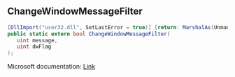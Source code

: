 ## ChangeWindowMessageFilter

```csharp
[DllImport("user32.dll", SetLastError = true)] [return: MarshalAs(UnmanagedType.Bool)]
public static extern bool ChangeWindowMessageFilter(
   uint message,
   uint dwFlag
);
```

Microsoft documentation: [Link](https://docs.microsoft.com/en-us/windows/win32/api/winuser/nf-winuser-changewindowmessagefilter)
